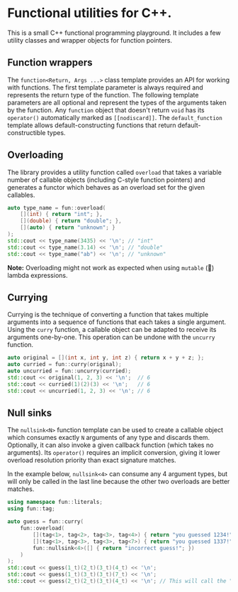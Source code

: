 # Functional utilities for C++.
This is a small C++ functional programming playground. It includes
a few utility classes and wrapper objects for function pointers.

## Function wrappers
The `function<Return, Args ...>` class template provides an API for working with functions.
The first template parameter is always required and represents the return type of the function.
The following template parameters are all optional and represent the types of the arguments taken by the function.
Any `function` object that doesn't return `void` has its `operator()` automatically marked as `[[nodiscard]]`.
The `default_function` template allows default-constructing functions
that return default-constructible types. 

## Overloading
The library provides a utility function called `overload` that
takes a variable number of callable objects (including C-style function pointers)
and generates a functor which behaves as an overload set for the given callables.

```cpp
auto type_name = fun::overload(
    [](int) { return "int"; },
    [](double) { return "double"; },
    [](auto) { return "unknown"; }
);
std::cout << type_name(3435) << '\n'; // "int"
std::cout << type_name(3.14) << '\n'; // "double"
std::cout << type_name("ab") << '\n'; // "unknown"
```
**Note:**
Overloading might not work as expected when using `mutable` (🤢) lambda expressions.

## Currying
Currying is the technique of converting a function that takes multiple arguments into a sequence of functions that each takes a single argument.
Using the `curry` function, a callable object can be adapted to
receive its arguments one-by-one.  This operation can be undone with the
`uncurry` function.

```cpp
auto original = [](int x, int y, int z) { return x + y + z; };
auto curried = fun::curry(original);
auto uncurried = fun::uncurry(curried);
std::cout << original(1, 2, 3) << '\n';  // 6
std::cout << curried(1)(2)(3) << '\n';   // 6
std::cout << uncurried(1, 2, 3) << '\n'; // 6
```

## Null sinks

The `nullsink<N>` function template can be used to create a callable object which
consumes exactly `N` arguments of any type and discards them. 
Optionally, it can also invoke a given callback function (which takes no arguments).
Its `operator()` requires an implicit conversion, giving it lower overload resolution priority
than exact signature matches. 

In the example below, `nullsink<4>` can consume any 4 argument types, but will only
be called in the last line because the other two overloads are better matches.

```cpp
using namespace fun::literals;
using fun::tag;

auto guess = fun::curry(
    fun::overload(
        [](tag<1>, tag<2>, tag<3>, tag<4>) { return "you guessed 1234!"; },
        [](tag<1>, tag<3>, tag<3>, tag<7>) { return "you guessed 1337!"; },
        fun::nullsink<4>([] { return "incorrect guess!"; })
    )
);
std::cout << guess(1_t)(2_t)(3_t)(4_t) << '\n';
std::cout << guess(1_t)(3_t)(3_t)(7_t) << '\n';
std::cout << guess(2_t)(2_t)(3_t)(4_t) << '\n'; // This will call the "null sink"
```